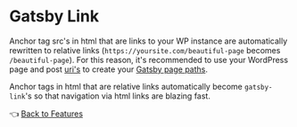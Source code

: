 # Gatsby Link

Anchor tag src's in html that are links to your WP instance are automatically rewritten to relative links (`https://yoursite.com/beautiful-page` becomes `/beautiful-page`). For this reason, it's recommended to use your WordPress page and post [uri's](https://github.com/TylerBarnes/using-gatsby-source-wordpress/blob/master/gatsby-node.js#L29) to create your [Gatsby page paths](https://github.com/TylerBarnes/using-gatsby-source-wordpress/blob/master/gatsby-node.js#L68).

Anchor tags in html that are relative links automatically become `gatsby-link`'s so that navigation via html links are blazing fast.

:point_left: [Back to Features](./index.md)
